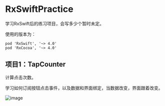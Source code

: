 # RxSwiftPractice
学习RxSwift后的练习项目，会写多少个暂时未定。

使用的版本为：
```
pod 'RxSwift', '~> 4.0'
pod 'RxCocoa', '~> 4.0'
```

## 项目1：TapCounter
计算点击次数。

学习如何订阅按钮点击事件，以及数据和界面绑定，当数据改变，界面跟着改变。

![image](https://github.com/flywo/RxSwiftPractice/blob/master/01TapCounter/TapCounter.gif)
